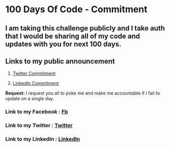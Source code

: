 # 100 Days Of Code - Commitment

## I am taking this challenge publicly and I take auth that I would be sharing all of my code and updates with you for next 100 days.

## Links to my public announcement 
1. [Twitter Commitment](https://twitter.com/chetanhere/status/1013393655296610304)

2. [LinkedIn Commitment](https://www.linkedin.com/feed/update/urn:li:activity:6419136040908492800)

**Request:** I request you all to poke me and make me accountable if I fail to update on a single day.

### **Link to my Facebook :** [Fb](https://www.facebook.com/profile.php?id=100004602371310&ref=bookmarks)
### **Link to my Twitter :** [Twitter]()
### **Link to my LinkedIn :** [LinkedIn](https://www.linkedin.com/in/kishan-gupta-67b73b166/)
